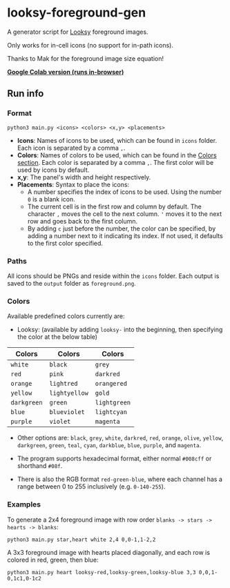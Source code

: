 # looksy-foreground-gen

A generator script for [Looksy](https://prodzpod.github.io/witness/editor.html) foreground images.

Only works for in-cell icons (no support for in-path icons).

Thanks to Mak for the foreground image size equation!

**[Google Colab version (runs in-browser)](https://colab.research.google.com/drive/1P9meW2hCtEZAgQxFuaYNTFlxUSzxduGE)**

## Run info

### Format

```shell
python3 main.py <icons> <colors> <x,y> <placements>
```

- **Icons**: Names of icons to be used, which can be found in `icons` folder. Each icon is separated by a comma `,`.
- **Colors**: Names of colors to be used, which can be found in the [Colors section](#colors). Each color is separated by a comma `,`. The first color will be used by icons by default.
- **x,y**: The panel's width and height respectively.
- **Placements**: Syntax to place the icons:
  - A number specifies the index of icons to be used. Using the number `0` is a blank icon.
  - The current cell is in the first row and column by default. The character `,` moves the cell to the next column. `'` moves it to the next row and goes back to the first column.
  - By adding `c` just before the number, the color can be specified, by adding a number next to it indicating its index. If not used, it defaults to the first color specified.

### Paths

All icons should be PNGs and reside within the `icons` folder. Each output is saved to the `output` folder as `foreground.png`.

### Colors

Available predefined colors currently are:

- Looksy: (available by adding `looksy-` into the beginning, then specifying the color at the below table)

| Colors      | Colors        | Colors       |
| ----------- | ------------- | ------------ |
| `white`     | `black`       | `grey`       |
| `red`       | `pink`        | `darkred`    |
| `orange`    | `lightred`    | `orangered`  |
| `yellow`    | `lightyellow` | `gold`       |
| `darkgreen` | `green`       | `lightgreen` |
| `blue`      | `blueviolet`  | `lightcyan`  |
| `purple`    | `violet`      | `magenta`    |

- Other options are: `black`, `grey`, `white`, `darkred`, `red`, `orange`, `olive`, `yellow`, `darkgreen`, `green`, `teal`, `cyan`, `darkblue`, `blue`, `purple`, and `magenta`.

- The program supports hexadecimal format, either normal `#008cff` or shorthand `#08f`.

- There is also the RGB format `red-green-blue`, where each channel has a range between 0 to 255 inclusively (e.g. `0-140-255`).

### Examples

To generate a 2x4 foreground image with row order `blanks -> stars -> hearts -> blanks`:

```shell
python3 main.py star,heart white 2,4 0,0-1,1-2,2
```

A 3x3 foreground image with hearts placed diagonally, and each row is colored in red, green, then blue:

```shell
python3 main.py heart looksy-red,looksy-green,looksy-blue 3,3 0,0,1-0,1c1,0-1c2
```
